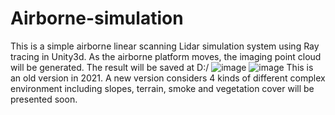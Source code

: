 # Airborne-simulation
This is a simple airborne linear scanning Lidar simulation system using Ray tracing in Unity3d. As the airborne platform moves, the imaging point cloud will be generated. The result will be saved at D:/
![image](https://github.com/user-attachments/assets/231431cd-571c-404b-a08b-4192d687537f)
![image](https://github.com/user-attachments/assets/ef20bc07-d93f-40b7-945b-9af4894e65cc)
This is an old version in 2021. A new version considers 4 kinds of different complex environment including slopes, terrain, smoke and vegetation cover will be presented soon.
